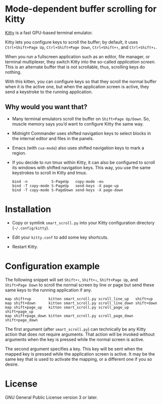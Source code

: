 # Mode-dependent buffer scrolling for Kitty

[Kitty][kitty] is a fast GPU-based terminal emulator.

[kitty]: https://sw.kovidgoyal.net/kitty


Kitty lets you configure keys to scroll the buffer;
by default, it uses `Ctrl+Shift+Page Up`, `Ctrl+Shift+Page Down`,
`Ctrl+Shift+↑`, and `Ctrl+Shift+↓`.

When you run a fullscreen application
such as an editor, file manager, or terminal multiplexer,
they switch Kitty into the so-called *application screen*.
This is an alternate buffer that is not scrollable,
thus, scrolling keys do nothing.

With this kitten, you can configure keys
so that they scroll the normal buffer when it is the active one,
but when the application screen is active,
they send a keystroke to the running application.

## Why would you want that?

* Many terminal emulators scroll the buffer on `Shift+Page Up/Down`.
  So, muscle memory says you’d want to configure Kitty the same way.

* Midnight Commander uses shifted navigation keys
  to select blocks in the internal editor
  and files in the panels.

* Emacs (with `cua-mode`) also uses shifted navigation keys
  to mark a region.

* If you decide to run tmux within Kitty,
  it can also be configured to scroll its windows
  with shifted navigation keys.
  This way, you use the same keystrokes to scroll in Kitty and tmux.

      bind -n           S-PageUp   copy-mode -eu
      bind -T copy-mode S-PageUp   send-keys -X page-up
      bind -T copy-mode S-PageDown send-keys -X page-down


# Installation

* Copy or symlink `smart_scroll.py`
  into your Kitty configuration directory
  (`~/.config/kitty`).

* Edit your `kitty.conf` to add some key shortcuts.

* Restart Kitty.


# Configuration example

The following snippet will set `Shift+↑`, `Shift+↓`,
`Shift+Page Up`, and `Shift+Page Down`
to scroll the normal screen by line or page
but send these same keys to the running application if any.

```
map shift+up        kitten smart_scroll.py scroll_line_up   shift+up
map shift+down      kitten smart_scroll.py scroll_line_down shift+down
map shift+page_up   kitten smart_scroll.py scroll_page_up   shift+page_up
map shift+page_down kitten smart_scroll.py scroll_page_down shift+page_down
```

The first argument (after `smart_scroll.py`)
can technically be any Kitty action that does not require arguments.
That action will be invoked without arguments
when the key is pressed while the normal screen is active.

The second argument specifies a key.
This key will be sent when the mapped key is pressed
while the application screen is active.
It may be the same key that is used to activate the mapping,
or a different one if you so desire.


# License

GNU General Public License version 3 or later.
